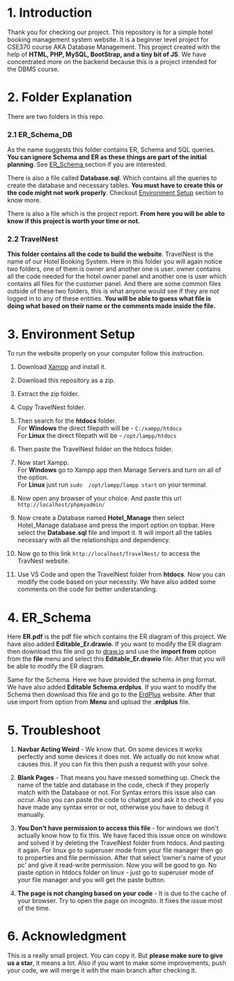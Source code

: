 
# 1. Introduction

Thank you for checking our project. This repository is for a simple hotel booking management system website. It is a beginner level project for CSE370 course AKA Database Management. This project created with the help of **HTML, PHP, MySQL, BootStrap, and a tiny bit of JS**. We have concentrated more on the backend because this is a project intended for the DBMS course.




# 2. Folder Explanation
There are two folders in this repo.  

### 2.1 ER_Schema_DB
As the name suggests this folder contains ER, Schema and SQL queries. **You can ignore Schema and ER as these things are part of the initial planning**. See [ER_Schema ](https://github.com/HypnoSphynx/TravelNest_CSE370_Fall23_BracU#4-er_schema) section if you are interested.   

   
There is also a file called **Database.sql**. Which contains all the queries to create the database and necessary tables. **You must have to create this or the code might not work properly**. Checkout [Environment Setup](https://github.com/HypnoSphynx/TravelNest_CSE370_Fall23_BracU#3-environment-setup) section to know more.

There is also a file which is the project report. **From here you will be able to know if this project is worth your time or not.**

### 2.2 TravelNest 
**This folder contains all the code to build the website**. TravelNest is the name of our Hotel Booking System. Here in this folder you will again notice two folders, one of them is owner and another one is user. owner contains all the code needed for the hotel owner panel and another one is user which contains all files for the customer panel. And there are some common files outside of these two folders, this is what anyone would see if they are not logged in to any of these entities.
**You will be able to guess what file is doing what based on their name or the comments made inside the file.**

# 3. Environment Setup
To run the website properly on your computer follow this instruction.  
1. Download [Xampp](https://www.apachefriends.org/download.html) and install it.
2. Download this repository as a zip.
3. Extract the zip folder.
3. Copy TravelNest folder.
5. Then search for the **htdocs** folder.  
For **Windows** the direct filepath will be - ```C:/xampp/htdocs```  
For **Linux** the direct filepath will be - ```/opt/lampp/htdocs```  

6. Then paste the TravelNest folder on the htdocs folder.
7. Now start Xampp.  
For **Windows** go to Xampp app then Manage Servers and turn on all of the option.  
For **Linux** just run ```sudo  /opt/lampp/lampp start``` on your terminal.  

8. Now open any browser of your choice. And paste this url ```http://localhost/phpmyadmin/```
9. Now create a Database named **Hotel_Manage** then select Hotel_Manage database and press the import option on topbar. Here select the **Database.sql** file and import it. It will import all the tables necessary with all the relationships and dependency.  
10. Now go to this link ```http://localhost/TravelNest/``` to access the TravNest website.
11. Use VS Code and open the TravelNest folder from **htdocs**. Now you can modify the code based on your necessity. We have also added some comments on the code for better understanding.

# 4. ER_Schema
Here **ER.pdf** is the pdf file which contains the ER diagram of this project. We have also added **Editable_Er.drawio**. If you want to modify the ER diagram then download this file and go to [draw.io](https://app.diagrams.net/) and use the **import from** option from the **file** menu and select this **Editable_Er.drawio** file. After that you will be able to modify the ER diagram.  

Same for the Schema. Here we have provided the schema in png format. We have also added **Editable Schema.erdplus**. If you want to modify the Schema then download this file and go to the [ErdPlus](https://erdplus.com/standalone) website. After that use import from option from **Menu** and upload the **.erdplus** file. 

# 5. Troubleshoot
1. **Navbar Acting Weird** - We know that. On some devices it works perfectly and some devices it does not. We actually do not know what causes this. If you can fix this then push a request with your solve.
2. **Blank Pages** - That means you have messed something up. Check the name of the table and database in the code, check if they properly match with the Database or not. For Syntax errors this issue also can occur. Also you can paste the code to chatgpt and ask it to check if you have made any syntax error or not, otherwise you have to debug it manually.

3. **You Don't have permission to access this file** -  for windows we don't actually know how to fix this. We have faced this issue once on windows and solved it by deleting the TravelNest folder from htdocs. And pasting it again. For linux go to superuser mode from your file manager then go to properties and file permission. After that select ‘owner's name of your pc’ and give it read-write permission. Now you will be good to go.
No paste option in htdocs folder on linux - just go to superuser mode of your file manager and you will get the paste button.

4. **The page is not changing based on your code** - It is due to the cache of your browser. Try to open the page on incognito. It fixes the issue most of the time.
# 6. Acknowledgment
This is a really small project. You can copy it. But **please make sure to give us a star**, it means a lot. Also if you want to make some improvements, push your code, we will merge it with the main branch after checking it. 
